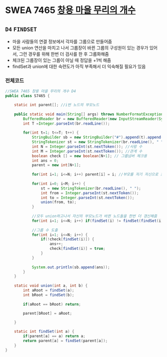 # SWEA 7465 [창용 마을 무리의 개수](https://swexpertacademy.com/main/talk/solvingClub/problemView.do?solveclubId=AX69tP7quW4DFAVm&contestProbId=AWngfZVa9XwDFAQU&probBoxId=AX8fi_H6ZCQDFAW0&type=PROBLEM&problemBoxTitle=day0222&problemBoxCnt=3)
`D4` `FINDSET` 
---
- 마을 사람들의 연결 정보에서 각자를 그룹으로 만들어줌
- 모든 union 연산을 마치고 나서 그룹장이 바뀐 그룹의 구성원이 있는 경우가 있어서, 그런 경우를 위해 한번 더 검사를 한 후 그룹화해줌
- 체크된 그룹장이 있는 그룹이 아닐 때 정답을 +1씩 해줌
- findSet과 union에 대한 숙련도가 아직 부족해서 더 익숙해질 필요가 있음

### 전체코드
```java
//SWEA 7465 창용 마을 무리의 개수 D4
public class S7465 {

	static int parent[]; //i번 노드의 부모노드
	
	public static void main(String[] args) throws NumberFormatException, IOException {
		BufferedReader br = new BufferedReader(new InputStreamReader(System.in));
		int T =Integer.parseInt(br.readLine());
		
		for(int t=1; t<=T; t++) {
			StringBuilder sb = new StringBuilder("#").append(t).append(" ");
			StringTokenizer st = new StringTokenizer(br.readLine(), " ");
			int N = Integer.parseInt(st.nextToken()); //사람 수
			int M = Integer.parseInt(st.nextToken()); //관계 수
			boolean check [] = new boolean[N+1]; // 그룹넘버 체크용
			int ans = 0;
			parent = new int[N+1];
			
			for(int i=1; i<=N; i++) parent[i] = i; //부모를 자기 자신으로 초기화
			
			for(int i=0; i<M; i++) {
				st = new StringTokenizer(br.readLine(), " ");
				int from = Integer.parseInt(st.nextToken());
				int to = Integer.parseInt(st.nextToken());
				union(from, to);
			}
			
			//모두 union하고나서 자신의 부모노드가 바뀐 노드들을 한번 더 갱신해줌
			for(int i=1; i<=N; i++) if(findSet(i) != findSet(findSet(i))) union(findSet(i), findSet(findSet(i)));
			
			//그룹 수 도출
			for(int i=1; i<=N; i++) {
				if(!check[findSet(i)]) {
					ans++;
					check[findSet(i)] = true;
				}
			}
			
			System.out.println(sb.append(ans));
		}
	}
	
	static void union(int a, int b) {
		int aRoot = findSet(a);
		int bRoot = findSet(b);
		
		if(aRoot == bRoot) return;

		parent[bRoot] = aRoot;
		
	}

	static int findSet(int a) {
		if(parent[a] == a) return a;
		return parent[a] = findSet(parent[a]);
	}
}

```
